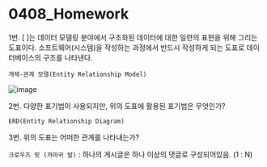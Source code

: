 # 0408_Homework

1번. [                ]는 데이터 모델링 분야에서 구조화된 데이터에 대한 일련의 표현을 위해 그리는 도표이다. 소프트웨어(시스템)을 작성하는 과정에서 반드시 작성하게 되는 도표로 데이터베이스의 구조를 나타낸다.



`개체-관계 모델(Entity Relationship Model)`

![image](https://user-images.githubusercontent.com/46305540/56701733-81cdf280-673b-11e9-98d4-ebfb0049e64e.png)

2번. 다양한 표기법이 사용되지만, 위의 도표에 활용된 표기법은 무엇인가?



`ERD(Entity Relationship Diagram)`



3번. 위의 도표는 어떠한 관계를 나타내는가?



`크로우즈 핏 (까마귀 발)` : 하나의 게시글은 하나 이상의 댓글로 구성되어있음. (1 : N)